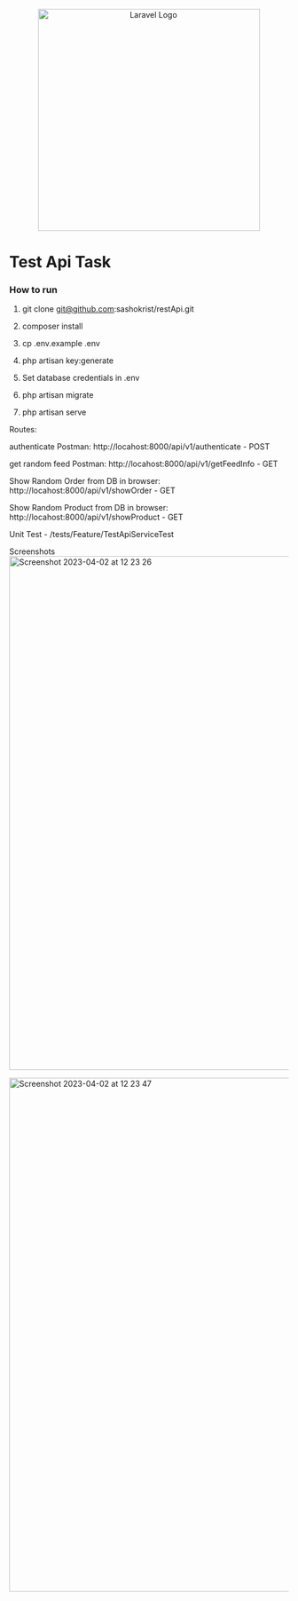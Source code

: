 <p align="center"><a href="https://laravel.com" target="_blank"><img src="https://raw.githubusercontent.com/laravel/art/master/logo-lockup/5%20SVG/2%20CMYK/1%20Full%20Color/laravel-logolockup-cmyk-red.svg" width="400" alt="Laravel Logo"></a></p>

<h1>Test Api Task</h1>

<h3>How to run</h3>

1. git clone git@github.com:sashokrist/restApi.git

2. composer install

3. cp .env.example .env

4. php artisan key:generate

5. Set database credentials in .env

6. php artisan migrate

7. php artisan serve

<p>Routes:

authenticate Postman: http://locahost:8000/api/v1/authenticate - POST


get random feed Postman: http://locahost:8000/api/v1/getFeedInfo - GET


Show Random Order from DB in browser: http://locahost:8000/api/v1/showOrder - GET


Show Random Product from DB in browser: http://locahost:8000/api/v1/showProduct  - GET

</p>

<p>Unit Test - /tests/Feature/TestApiServiceTest</p>

Screenshots
<img width="926" alt="Screenshot 2023-04-02 at 12 23 26" src="https://user-images.githubusercontent.com/11788009/229349210-ee9c7806-e585-4876-8f08-38b3a895b13b.png">

<img width="926" alt="Screenshot 2023-04-02 at 12 23 47" src="https://user-images.githubusercontent.com/11788009/229349215-c5c9c448-7083-41d9-9e4b-982792747113.png">


